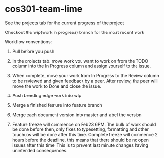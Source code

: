 # cos301-team-lime
See the projects tab for the current progress of the project

Checkout the wip(work in progress) branch for the most recent work

Workflow conventions:

1. Pull before you push

2. In the projects tab, move work you want to work on from the TODO column into the In Progress column and assign yourself to the issue.

3. When complete, move your work from In Progress to the Review column to be reviewed and given feedback by a peer. After review, the peer will move the work to Done and close the issue.

3. Push bleeding edge work into wip

4. Merge a finished feature into feature branch

5. Merge each document version into master and label the version

6. Feature freeze will commence on Feb23 6PM. The bulk of work should be done before then, only fixes to typesetting, formatting and other touchups will be done after this time. Complete freeze will commence 2 hours before the deadline, this means that there should be no open issues after this time. This is to prevent last minute changes having unintended consequences.
